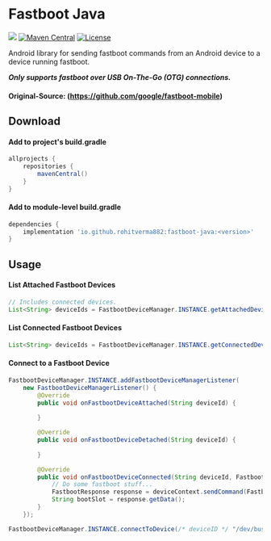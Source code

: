 # Fastboot Java
[![](https://img.shields.io/badge/Minimum%20Sdk-24-00BCD4)](https://github.com/RohitVermaOP/fastboot-java)
[![Maven Central](https://img.shields.io/maven-central/v/io.github.rohitverma882/fastboot-java.svg?label=Maven%20Central)](https://search.maven.org/artifact/io.github.rohitverma882/fastboot-java)
[![License](https://img.shields.io/badge/License-Apache_2.0-blue.svg)](./LICENSE)

Android library for sending fastboot commands from an Android device to a device running fastboot.

***Only supports fastboot over USB On-The-Go (OTG) connections.***

#### Original-Source: (https://github.com/google/fastboot-mobile)

## Download

#### Add to project's build.gradle
```gradle
allprojects {
    repositories {
        mavenCentral()
    }
}
```

#### Add to module-level build.gradle
```gradle
dependencies {
    implementation 'io.github.rohitverma882:fastboot-java:<version>'
}
```

## Usage
#### List Attached Fastboot Devices
```java
// Includes connected devices.
List<String> deviceIds = FastbootDeviceManager.INSTANCE.getAttachedDeviceIds();
```

#### List Connected Fastboot Devices
```java
List<String> deviceIds = FastbootDeviceManager.INSTANCE.getConnectedDeviceIds();
```

#### Connect to a Fastboot Device
```java
FastbootDeviceManager.INSTANCE.addFastbootDeviceManagerListener(
    new FastbootDeviceManagerListener() {
        @Override
        public void onFastbootDeviceAttached(String deviceId) {
            
        }

        @Override
        public void onFastbootDeviceDetached(String deviceId) {
            
        }

        @Override
        public void onFastbootDeviceConnected(String deviceId, FastbootDeviceContext deviceContext) {
            // Do some fastboot stuff...
            FastbootResponse response = deviceContext.sendCommand(FastbootCommand.getVar("current-slot"));
            String bootSlot = response.getData();
        }
    });

FastbootDeviceManager.INSTANCE.connectToDevice(/* deviceID */ "/dev/bus/usb/*");
```
